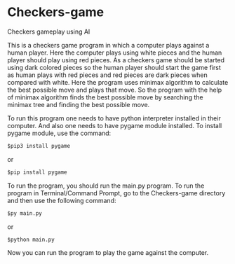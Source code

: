 # Checkers-game
Checkers gameplay using AI

This is a checkers game program in which a computer plays against a human player. Here the computer plays using white pieces 
and the human player should play using red pieces. As a checkers game should be started using dark colored pieces so the human
player should start the game first as human plays with red pieces and red pieces are dark pieces when compared with white.
Here the program uses minimax algorithm to calculate the best possible move and plays that move. So the program with the 
help of minimax algorithm finds the best possible move by searching the minimax tree and finding the best possible move.

To run this program one needs to have python interpreter installed in their computer. And also one needs to have pygame module 
installed. To install pygame module, use the command:

```ps
$pip3 install pygame
``` 
  
   or

```ps
$pip install pygame
```

To run the program, you should run the main.py program. To run the program in Terminal/Command Prompt, go to the Checkers-game
directory and then use the following command:

```ps
$py main.py
```
  
   or

```ps
$python main.py
```

Now you can run the program to play the game against the computer.
